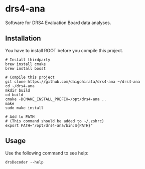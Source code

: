# drs4-ana
Software for DRS4 Evaluation Board data analyses.

## Installation
You have to install ROOT before you compile this project.
```
# Install thirdparty
brew install cmake
brew install boost

# Compile this project
git clone https://github.com/daigohirata/drs4-ana ~/drs4-ana
cd ~/drs4-ana
mkdir build
cd build
cmake -DCMAKE_INSTALL_PREFIX=/opt/drs4-ana ..
make 
sudo make install

# Add to PATH
# (This command should be added to ~/.zshrc)
export PATH="/opt/drs4-ana/bin:${PATH}"
```
## Usage
Use the following command to see help:
```
drsDecoder --help
```